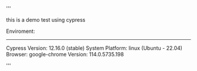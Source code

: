 '''

this is a demo test using cypress

Enviroment:
________________
Cypress Version: 12.16.0 (stable)
System Platform: linux (Ubuntu - 22.04)
Browser: google-chrome
Version: 114.0.5735.198


'''
